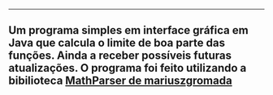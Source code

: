 ------------------------------------------------------------------------
Um programa simples em interface gráfica em Java que calcula o limite de boa parte das funções.
Ainda a receber possíveis futuras atualizações.
O programa foi feito utilizando a bibilioteca [MathParser de mariuszgromada](https://mathparser.org/)
------------------------------------------------------------------------
